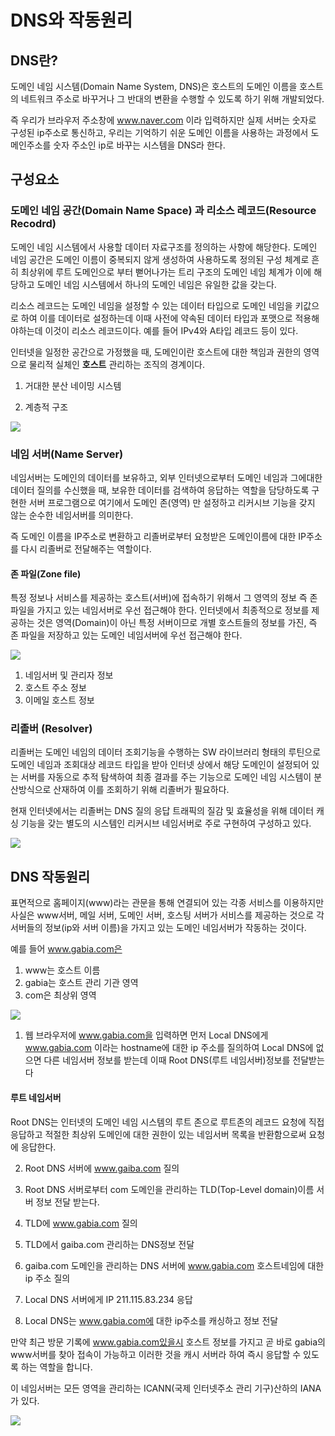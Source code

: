 # DNS와 작동원리

## DNS란?

도메인 네임 시스템(Domain Name System, DNS)은 호스트의 도메인 이름을 호스트의 네트워크 주소로 바꾸거나 그 반대의 변환을 수행할 수 있도록 하기 위해 개발되었다. 

즉 우리가 브라우저 주소창에 www.naver.com 이라 입력하지만 실제 서버는 숫자로 구성된 ip주소로 통신하고, 우리는 기억하기 쉬운 도메인 이름을 사용하는 과정에서 도메인주소를 숫자 주소인 ip로 바꾸는 시스템을 DNS라 한다.

## 구성요소

### 도메인 네임 공간(Domain Name Space) 과 리소스 레코드(Resource Recodrd)

도메인 네임 시스템에서 사용할 데이터 자료구조를 정의하는 사항에 해당한다. 도메인 네임 공간은 도메인 이름이 중복되지 않게 생성하여 사용하도록 정의된 구성 체계로 흔히 최상위에 루트 도메인으로 부터 뻗어나가는 트리 구조의 도메인 네임 체계가 이에 해당하고 도메인 네임 시스템에서 하나의 도메인 네임은 유일한 값을 갖는다.

리소스 레코드는 도메인 네임을 설정할 수 있는 데이터 타입으로 도메인 네임을 키값으로 하여 이를 데이터로 설정하는데 이때 사전에 약속된 데이터 타입과 포맷으로 적용해야하는데 이것이 리소스 레코드이다.
예를 들어 IPv4와 A타입 레코드 등이 있다.

인터넷을 일정한 공간으로 가정했을 때, 도메인이란 호스트에 대한 책임과 권한의 영역으로 물리적 실체인 **호스트** 관리하는 조직의 경계이다.

1. 거대한 분산 네이밍 시스템

2. 계층적 구조

<img src="https://t1.daumcdn.net/cfile/tistory/2316A93F51C462940C">


### 네임 서버(Name Server)

네임서버는 도메인의 데이터를 보유하고, 외부 인터넷으로부터 도메인 네임과 그에대한 데이터 질의를 수신했을 때, 보유한 데이터를 검색하여 응답하는 역할을 담당하도록 구현한 서버 프로그램으로 여기에서 도메인 존(영역) 만 설정하고 리커시브 기능을 갖지 않는 순수한 네임서버를 의미한다.

즉 도메인 이름을 IP주소로 변환하고 리졸버로부터 요청받은 도메인이름에 대한 IP주소를 다시 리졸버로 전달해주는 역할이다.



#### 존 파일(Zone file)

특정 정보나 서비스를 제공하는 호스트(서버)에 접속하기 위해서 그 영역의 정보 즉 존 파일을 가지고 있는 네임서버로 우선 접근해야 한다.
인터넷에서 최종적으로 정보를 제공하는 것은 영역(Domain)이 아닌 특정 서버이므로 개별 호스트들의 정보를 가진, 즉 존 파일을 저장하고 있는 도메인 네임서버에 우선 접근해야 한다.

<img src="http://library.gabia.com/wp-content/uploads/2016/09/%ED%98%B8%EC%8A%A4%ED%8A%B8-%EB%84%A4%EC%9E%84%EC%84%9C%EB%B2%84-%EA%B7%B8%EB%A6%AC%EA%B3%A0-%EC%A1%B4%ED%8C%8C%EC%9D%BC.png">

1. 네임서버 및 관리자 정보
2. 호스트 주소 정보
3. 이메일 호스트 정보



### 리졸버 (Resolver)

리졸버는 도메인 네임의 데이터 조회기능을 수행하는 SW 라이브러리 형태의 루틴으로 도메인 네임과 조회대상 레코드 타입을 받아 인터넷 상에서 해당 도메인이 설정되어 있는 서버를 자동으로 추적 탐색하여 최종 결과를 주는 기능으로 도메인 네임 시스템이 분산방식으로 산재하여 이를 조회하기 위해 리졸버가 필요하다.

현재 인터넷에서는 리졸버는 DNS 질의 응답 트래픽의 질감 및 효율성을 위해 데이터 캐싱 기능을 갖는 별도의 시스템인 리커시브 네임서버로 주로 구현하여 구성하고 있다.

<img src="https://t1.daumcdn.net/cfile/tistory/994D08335A296B1318">


## DNS 작동원리 

표면적으로 홈페이지(www)라는 관문을 통해 연결되어 있는 각종 서비스를 이용하지만 사실은 www서버, 메일 서버, 도메인 서버, 호스팅 서버가 서비스를 제공하는 것으로 각 서버들의 정보(ip와 서버 이름)을 가지고 있는 도메인 네임서버가 작동하는 것이다.

예를 들어 www.gabia.com은 

1. www는 호스트 이름
2. gabia는 호스트 관리 기관 영역
3. com은 최상위 영역

<img src="http://library.gabia.com/wp-content/uploads/2016/09/DNS-%EC%9E%91%EB%8F%99-%EB%B0%A9%EC%8B%9D.png">

1. 웹 브라우저에 www.gabia.com을 입력하면 먼저 Local DNS에게 www.gabia.com 이라는 hostname에 대한 ip 주소를 질의하여 Local DNS에 없으면 다른 네임서버 정보를 받는데 이때 Root DNS(루트 네임서버)정보를 전달받는다

#### 루트 네임서버

Root DNS는 인터넷의 도메인 네임 시스템의 루트 존으로 루트존의 레코드 요청에 직접 응답하고 적절한 최상위 도메인에 대한 권한이 있는 네임서버 목록을 반환함으로써 요청에 응답한다.

2. Root DNS 서버에 www.gaiba.com 질의

3. Root DNS 서버로부터 com 도메인을 관리하는 TLD(Top-Level domain)이름 서버 정보 전달 받는다.

4. TLD에 www.gabia.com 질의
5. TLD에서 gaiba.com 관리하는 DNS정보 전달
6. gaiba.com 도메인을 관리하는 DNS 서버에 www.gabia.com 호스트네임에 대한 ip 주소 질의
7. Local DNS 서버에게 IP 211.115.83.234 응답
8. Local DNS는 www.gabia.com에 대한 ip주소를 캐싱하고 정보 전달

만약 최근 방문 기록에 www.gabia.com있을시 호스트 정보를 가지고 곧 바로 gabia의 www서버를 찾아 접속이 가능하고 이러한 것을 캐시 서버라 하여 즉시 응답할 수 있도록 하는 역할을 합니다.

이 네임서버는 모든 영역을 관리하는 ICANN(국제 인터넷주소 관리 기구)산하의 IANA가 있다.

<img src="https://media.vlpt.us/images/goban/post/
679d8a2b-1933-4850-95b9-c13765b9ff6c/TLD.jpg">

